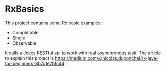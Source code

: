 # RxBasics

This project contains some Rx basic examples :
- Completable
- Single
- Observable

It calls a Jokes RESTful api to work with real asynchronous task.
The article to explain this project is <https://medium.com/@nicolas.duponchel/rx-java-for-beginners-8b7c1e7bfc44>
